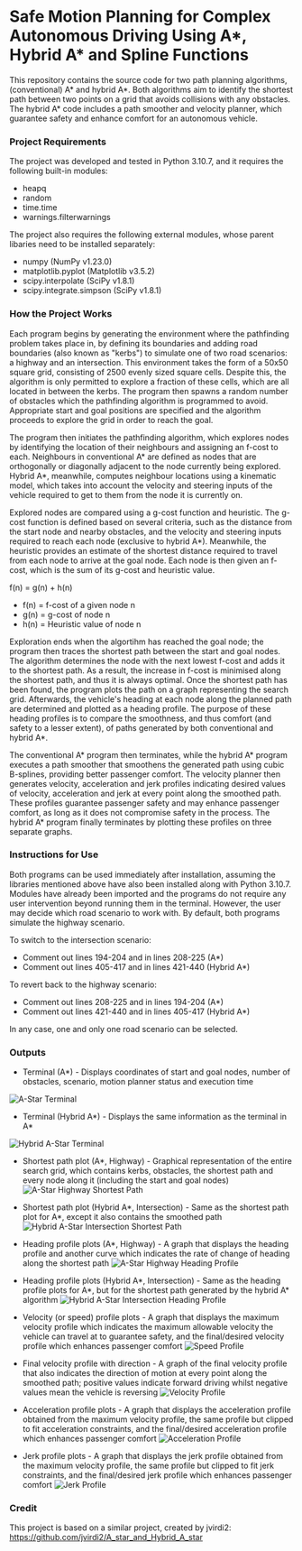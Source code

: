 # Safe Motion Planning for Complex Autonomous Driving Using A*, Hybrid A* and Spline Functions
This repository contains the source code for two path planning algorithms, (conventional) A* and hybrid A*. Both algorithms aim to identify the shortest path between two points on a grid that avoids collisions with any obstacles. The hybrid A* code includes a path smoother and velocity planner, which guarantee safety and enhance comfort for an autonomous vehicle.

### Project Requirements
The project was developed and tested in Python 3.10.7, and it requires the following built-in modules:
* heapq
* random
* time.time
* warnings.filterwarnings

The project also requires the following external modules, whose parent libaries need to be installed separately:
* numpy (NumPy v1.23.0)
* matplotlib.pyplot (Matplotlib v3.5.2)
* scipy.interpolate (SciPy v1.8.1)
* scipy.integrate.simpson (SciPy v1.8.1)

### How the Project Works
Each program begins by generating the environment where the pathfinding problem takes place in, by defining its boundaries and adding road boundaries (also known as "kerbs") to simulate one of two road scenarios: a highway and an intersection. This environment takes the form of a 50x50 square grid, consisting of 2500 evenly sized square cells. Despite this, the algorithm is only permitted to explore a fraction of these cells, which are all located in between the kerbs. The program then spawns a random number of obstacles which the pathfinding algorithm is programmed to avoid. Appropriate start and goal positions are specified and the algorithm proceeds to explore the grid in order to reach the goal.

The program then initiates the pathfinding algorithm, which explores nodes by identifying the location of their neighbours and assigning an f-cost to each. Neighbours in conventional A* are defined as nodes that are orthogonally or diagonally adjacent to the node currently being explored. Hybrid A*, meanwhile, computes neighbour locations using a kinematic model, which takes into account the velocity and steering inputs of the vehicle required to get to them from the node it is currently on.

Explored nodes are compared using a g-cost function and heuristic. The g-cost function is defined based on several criteria, such as the distance from the start node and nearby obstacles, and the velocity and steering inputs required to reach each node (exclusive to hybrid A*). Meanwhile, the heuristic provides an estimate of the shortest distance required to travel from each node to arrive at the goal node. Each node is then given an f-cost, which is the sum of its g-cost and heuristic value.

f(n) = g(n) + h(n)
* f(n) = f-cost of a given node n
* g(n) = g-cost of node n
* h(n) = Heuristic value of node n

Exploration ends when the algortihm has reached the goal node; the program then traces the shortest path between the start and goal nodes. The algorithm determines the node with the next lowest f-cost and adds it to the shortest path. As a result, the increase in f-cost is minimised along the shortest path, and thus it is always optimal. Once the shortest path has been found, the program plots the path on a graph representing the search grid. Afterwards, the vehicle's heading at each node along the planned path are determined and plotted as a heading profile. The purpose of these heading profiles is to compare the smoothness, and thus comfort (and safety to a lesser extent), of paths generated by both conventional and hybrid A*.

The conventional A* program then terminates, while the hybrid A* program executes a path smoother that smoothens the generated path using cubic B-splines, providing better passenger comfort. The velocity planner then generates velocity, acceleration and jerk profiles indicating desired values of velocity, acceleration and jerk at every point along the smoothed path. These profiles guarantee passenger safety and may enhance passenger comfort, as long as it does not compromise safety in the process. The hybrid A* program finally terminates by plotting these profiles on three separate graphs.

### Instructions for Use
Both programs can be used immediately after installation, assuming the libraries mentioned above have also been installed along with Python 3.10.7. Modules have already been imported and the programs do not require any user intervention beyond running them in the terminal. However, the user may decide which road scenario to work with. By default, both programs simulate the highway scenario.

To switch to the intersection scenario:
* Comment out lines 194-204 and in lines 208-225 (A*)
* Comment out lines 405-417 and in lines 421-440 (Hybrid A*)

To revert back to the highway scenario:
* Comment out lines 208-225 and in lines 194-204 (A*)
* Comment out lines 421-440 and in lines 405-417 (Hybrid A*)

In any case, one and only one road scenario can be selected.

### Outputs
* Terminal (A*) -
Displays coordinates of start and goal nodes, number of obstacles, scenario, motion planner status and execution time

![A-Star Terminal](https://user-images.githubusercontent.com/111606469/192519097-8b9c177c-11a6-44ad-85f1-dab6f126f69e.png)

* Terminal (Hybrid A*) -
Displays the same information as the terminal in A*

![Hybrid A-Star Terminal](https://user-images.githubusercontent.com/111606469/192527007-6647d2b9-c952-487f-9519-244d3f952551.png)

* Shortest path plot (A*, Highway) -
Graphical representation of the entire search grid, which contains kerbs, obstacles, the shortest path and every node along it (including the start and goal nodes)
![A-Star Highway Shortest Path](https://user-images.githubusercontent.com/111606469/192518690-8a94e23e-6da7-436a-91e4-914d181c4312.png)

* Shortest path plot (Hybrid A*, Intersection) -
Same as the shortest path plot for A*, except it also contains the smoothed path
![Hybrid A-Star Intersection Shortest Path](https://user-images.githubusercontent.com/111606469/192527064-e922a0be-a69f-45d5-b83a-86c71fb1fb24.png)

* Heading profile plots (A*, Highway) - 
A graph that displays the heading profile and another curve which indicates the rate of change of heading along the shortest path
![A-Star Highway Heading Profile](https://user-images.githubusercontent.com/111606469/192518743-ddbe59e8-d710-4175-a1b5-cc64490bcf33.png)

* Heading profile plots (Hybrid A*, Intersection) - 
Same as the heading profile plots for A*, but for the shortest path generated by the hybrid A* algorithm
![Hybrid A-Star Intersection Heading Profile](https://user-images.githubusercontent.com/111606469/192527093-88be3749-42f0-46fa-8635-b636ab9bf296.png)

* Velocity (or speed) profile plots -
A graph that displays the maximum velocity profile which indicates the maximum allowable velocity the vehicle can travel at to guarantee safety, and the final/desired velocity profile which enhances passenger comfort
![Speed Profile](https://user-images.githubusercontent.com/111606469/192527133-33527d5f-5e7e-4564-9736-85fb86eb0478.png)

* Final velocity profile with direction -
A graph of the final velocity profile that also indicates the direction of motion at every point along the smoothed path; positive values indicate forward driving whilst negative values mean the vehicle is reversing
![Velocity Profile](https://user-images.githubusercontent.com/111606469/192527162-6da2c5bd-a81d-467d-8ef1-9fa06995ebf3.png)

* Acceleration profile plots -
A graph that displays the acceleration profile obtained from the maximum velocity profile, the same profile but clipped to fit acceleration constraints, and the final/desired acceleration profile which enhances passenger comfort 
![Acceleration Profile](https://user-images.githubusercontent.com/111606469/192527235-b8da6173-6599-4ec5-b2f2-bc46f44428f6.png)

* Jerk profile plots -
A graph that displays the jerk profile obtained from the maximum velocity profile, the same profile but clipped to fit jerk constraints, and the final/desired jerk profile which enhances passenger comfort 
![Jerk Profile](https://user-images.githubusercontent.com/111606469/192527251-8c9b2ee1-f18e-4a66-a5ab-19b141b2a45c.png)

### Credit
This project is based on a similar project, created by jvirdi2:
https://github.com/jvirdi2/A_star_and_Hybrid_A_star
